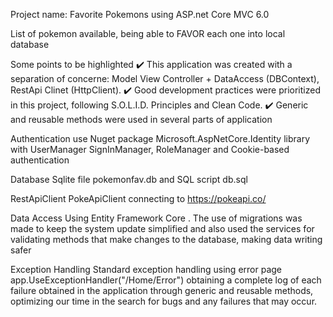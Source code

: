 ﻿Project name: Favorite Pokemons using ASP.net Core MVC 6.0



List of pokemon available, being able to FAVOR each one into local database


Some points to be highlighted
✔️ This application was created with a separation of concerne: Model View Controller + DataAccess (DBContext), RestApi Clinet (HttpClient).
✔️ Good development practices were prioritized in this project, following S.O.L.I.D. Principles and Clean Code.
✔️ Generic and reusable methods were used in several parts of application


Authentication
use Nuget package Microsoft.AspNetCore.Identity library 
with UserManager SignInManager, RoleManager
and Cookie-based authentication

Database
Sqlite file pokemonfav.db  and SQL script db.sql

RestApiClient
PokeApiClient connecting to https://pokeapi.co/

Data Access
Using Entity Framework Core . The use of migrations was made to keep the system update simplified and also used the services for validating methods that make changes to the database, making data writing safer


Exception Handling
Standard exception handling using error page app.UseExceptionHandler("/Home/Error") obtaining a complete log of each failure obtained in the application through generic and reusable methods, optimizing our time in the search for bugs and any failures that may occur.
